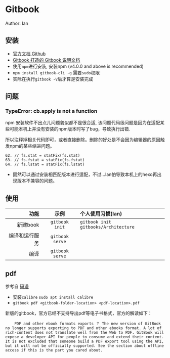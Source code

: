 # Gitbook
Author: Ian

## 安装
- [官方文档 Github](https://github.com/GitbookIO/gitbook/blob/master/docs/setup.md#setup-and-installation-of-gitbook)
- [Gitbook 打造的 Gitbook 说明文档](https://www.mapull.com/gitbook/comscore/)
- 使用`npm`进行安装, 安装npm (v4.0.0 and above is recommended)
- `npm install gitbook-cli -g` 需要`sudo`权限
- 实际在执行`gitbook -V`后才算是安装完成

## 问题
### TypeError: cb.apply is not a function
npm 安装软件不出点儿问题貌似都不是很合适, 该问题代码级问题是因为在适配某些可能本机上并没有安装的npm版本时写了bug，导致执行出错.

所以注释掉相关代码即可，或者直接删除。删除的好处是不会因为编辑器的原因触发npm的某些缩进问题。
```
62. // fs.stat = statFix(fs.stat)
63. // fs.fstat = statFix(fs.fstat)
64. // fs.lstat = statFix(fs.lstat)
```

* 固然可以通过安装相匹配版本进行适配，不过...Ian怕导致本机上的hexo再出现版本不兼容的问题。

## 使用
功能|示例|个人使用习惯(Ian)
--:|:--:|:---
新建book|`gitbook init`|`gitbook init gitbooks/Architecture`
编译和运行服务|`gitbook serve`|
编译|`gitbook serve`|

## pdf
参考自 [码谱](https://www.mapull.com/gitbook/comscore/extend/pdf.html)
- 安装`calibre` `sudo apt install calibre`
- `gitbook pdf <gitbook-folder-location> <pdf-location>.pdf`

新版的gitbook，官方已经不支持导出pdf等电子书格式，官方的解读如下：
```
	PDF and other ebook formats exports ？ The new version of GitBook no longer supports exporting to PDF and other ebooks format. A lot of rich-content does not translate well from the Web to PDF. GitBook will expose a developer API for people to consume and extend their content. It is not excluded that someone build a PDF export tool using the API, but it will not be officially supported. See the section about offline access if this is the part you cared about.
```
